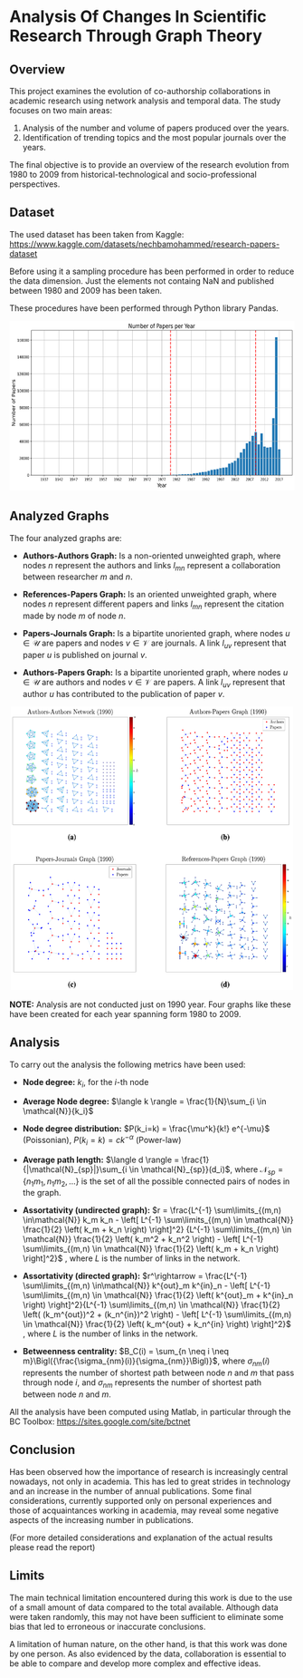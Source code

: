 # Analysis Of Changes In Scientific Research Through Graph Theory

## Overview

This project examines the evolution of co-authorship collaborations in academic research using network analysis and temporal data. The study focuses on two main areas:

1. Analysis of the number and volume of papers produced over the years.
2. Identification of trending topics and the most popular journals over the years.

The final objective is to provide an overview of the research evolution from 1980 to 2009 from historical-technological and socio-professional perspectives.

## Dataset

The used dataset has been taken from Kaggle: 
https://www.kaggle.com/datasets/nechbamohammed/research-papers-dataset

Before using it a sampling procedure has been performed in order to reduce the data dimension. Just the elements not containg NaN and published between 1980 and 2009 has been taken.

These procedures have been performed through Python library Pandas.

<center><img src="Results/General/papers_per_year.png" width="600" height="300"></center>

## Analyzed Graphs

The four analyzed graphs are:

- **Authors-Authors Graph:** Is a non-oriented unweighted graph, where nodes $n$ represent the authors and links $l_{mn}$ represent a collaboration between researcher $m$ and $n$.

- **References-Papers Graph:** Is an oriented unweighted graph, where nodes $n$ represent different papers and links $l_{mn}$ represent the citation made by node $m$ of node $n$.

- **Papers-Journals Graph:** Is a bipartite unoriented graph, where nodes $u \in \mathcal{U}$ are papers and nodes $v \in \mathcal{V}$ are journals. A link $l_{uv}$ represent that paper $u$ is published on journal $v$.

- **Authors-Papers Graph:** Is a bipartite unoriented graph, where nodes $u \in \mathcal{U}$ are authors and nodes $v \in \mathcal{V}$ are papers. A link $l_{uv}$ represent that author $u$ has contributed to the publication of paper $v$.

<center><img src="Results/General/Networks.png" width="500" height="500"></center>

**NOTE:** Analysis are not conducted just on 1990 year. Four graphs like these have been created for each year spanning form 1980 to 2009.

## Analysis

To carry out the analysis the following metrics have been used:

- **Node degree:** $k_i$, for the $i$-th node

- **Average Node degree:** $\langle k \rangle = \frac{1}{N}\sum_{i \in \mathcal{N}}{k_i}$

- **Node degree distribution:** 
$P(k_i=k) = \frac{\mu^k}{k!} e^{-\mu}$ (Poissonian), $P(k_i=k) = ck^{-\alpha}$ (Power-law)

- **Average path length:** $\langle d \rangle = \frac{1}{|\mathcal{N}_{sp}|}\sum_{i \in \mathcal{N}_{sp}}(d_i)$, where $\mathcal{N}_{sp} = \{n_1m_1, n_1m_2, ...\}$ is the set of all the possible connected pairs of nodes in the graph.

- **Assortativity (undirected graph):** $r = \frac{L^{-1} \sum\limits_{(m,n) \in\mathcal{N}} k_m k_n - \left[ L^{-1} \sum\limits_{(m,n) \in \mathcal{N}} \frac{1}{2} \left( k_m + k_n \right) \right]^2}
          {L^{-1} \sum\limits_{(m,n) \in \mathcal{N}} \frac{1}{2} \left( k_m^2 + k_n^2 \right) - \left[ L^{-1} \sum\limits_{(m,n) \in \mathcal{N}} \frac{1}{2} \left( k_m + k_n \right) \right]^2}$ , where $L$ is the number of links in the network.

- **Assortativity (directed graph):** $r^\rightarrow = \frac{L^{-1} \sum\limits_{(m,n) \in\mathcal{N}} k^{out}_m k^{in}_n - \left[ L^{-1} \sum\limits_{(m,n) \in \mathcal{N}} \frac{1}{2} \left( k^{out}_m + k^{in}_n \right) \right]^2}{L^{-1} \sum\limits_{(m,n) \in \mathcal{N}} \frac{1}{2} \left( (k_m^{out})^2 + (k_n^{in})^2 \right) - \left[ L^{-1} \sum\limits_{(m,n) \in \mathcal{N}} \frac{1}{2} \left( k_m^{out} + k_n^{in} \right) \right]^2}$ , where $L$ is the number of links in the network.

- **Betweenness centrality:**  $B_C(i) = \sum_{n \neq i \neq m}\Bigl({\frac{\sigma_{nm}(i)}{\sigma_{nm}}\Bigl)}$, where $\sigma_{nm}(i)$ represents the number of shortest path between node $n$ and $m$ that pass through node $i$, and
$\sigma_{nm}$ represents the number of shortest path between node $n$ and $m$.

All the analysis have been computed using Matlab, in particular through the BC Toolbox: https://sites.google.com/site/bctnet

## Conclusion

Has been observed how the importance of research is increasingly central nowadays, not only in academia.
This has led to great strides in technology and an increase in the number of annual publications.
Some final considerations, currently supported only on personal experiences and those of acquaintances working in academia, may reveal some negative aspects of the increasing number in publications.

(For more detailed considerations and explanation of the actual results please read the report)

## Limits

The main technical limitation encountered during this work is due to the use of a small amount of data compared to the total available. Although data were taken randomly, this may not have been sufficient to eliminate some bias that led to erroneous or inaccurate conclusions.

A limitation of human nature, on the other hand, is that this work was done by one person. As also evidenced by the data, collaboration is essential to be able to compare and develop more complex and effective ideas. 
